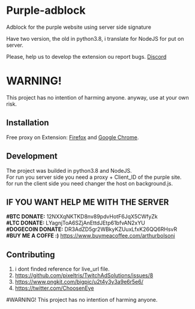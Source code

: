 # Purple-adblock
Adblock for the purple website using server side signature

Have two version, the old in python3.8, i translate for NodeJS for put on server.

Please, help us to develop the extension ou report bugs. [Discord](https://discord.gg/WuV9ECeB)

# WARNING!
This project has no intention of harming anyone.
anyway, use at your own risk.


## Installation

Free proxy on Extension: [Firefox](https://addons.mozilla.org/pt-BR/firefox/addon/purpleadblock/) and [Google Chrome](https://chrome.google.com/webstore/detail/).

## Development
The project was builded in python3.8 and NodeJS. <br>
For run you server side you need a proxy + Client_ID of the purple site. <br>
for run the client side you need changer the host on background.js.

## IF YOU WANT HELP ME WITH THE SERVER

**#BTC DONATE:** 12NXXqNKTKD8nv89pdvHotF6JqX5CWfyZk <br>
**#LTC DONATE:** LYagnjToA6SZjAnEttdJEtp61bfvAN2xYU <br>
**#DOGECOIN DONATE:** DR3AdZD5gr2WBkyKZUuxLfxK26QQ6RHsvR <br>
**#BUY ME A COFFE :)** https://www.buymeacoffee.com/arthurbolsoni

## Contributing

1. i dont finded reference for live_url file.
2. https://github.com/pixeltris/TwitchAdSolutions/issues/8
3. https://www.pngkit.com/bigpic/u2t4y3y3a9e6r5e6/
4. https://twitter.com/ChoosenEye

#WARNING!
This project has no intention of harming anyone. 
